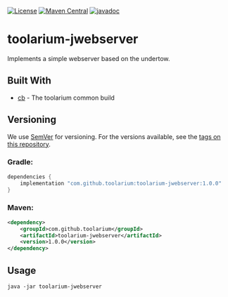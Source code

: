 [![License](https://img.shields.io/github/license/toolarium/toolarium-jwebserver)](https://github.com/toolarium/toolarium-jwebserver/blob/master/LICENSE)
[![Maven Central](https://img.shields.io/maven-central/v/com.github.toolarium/toolarium-jwebserver/1.0.0)](https://search.maven.org/artifact/com.github.toolarium/toolarium-jwebserver/1.0.0/jar)
[![javadoc](https://javadoc.io/badge2/com.github.toolarium/toolarium-jwebserver/javadoc.svg)](https://javadoc.io/doc/com.github.toolarium/toolarium-jwebserver)

# toolarium-jwebserver

Implements a simple webserver based on the undertow.


## Built With

* [cb](https://github.com/toolarium/common-build) - The toolarium common build

## Versioning

We use [SemVer](http://semver.org/) for versioning. For the versions available, see the [tags on this repository](https://github.com/toolarium/toolarium-jwebserver/tags). 


### Gradle:

```groovy
dependencies {
    implementation "com.github.toolarium:toolarium-jwebserver:1.0.0"
}
```

### Maven:

```xml
<dependency>
    <groupId>com.github.toolarium</groupId>
    <artifactId>toolarium-jwebserver</artifactId>
    <version>1.0.0</version>
</dependency>
```

## Usage

```
java -jar toolarium-jwebserver
```